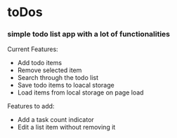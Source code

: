 # toDos
### simple todo list app with a lot of functionalities

Current Features:
* Add todo items
* Remove selected item
* Search through the todo list
* Save todo items to loacal storage
* Load items from local storage on page load

Features to add:
* Add a task count indicator
* Edit a list item without removing it